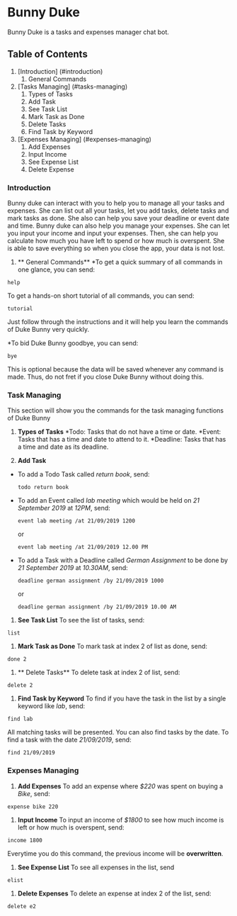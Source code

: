 # Bunny Duke
Bunny Duke is a tasks and expenses manager chat bot.

## Table of Contents

1. [Introduction] (#introduction)
	1. General Commands
1. [Tasks Managing] (#tasks-managing)
	1. Types of Tasks 
	1. Add Task 
	1. See Task List 
	1. Mark Task as Done 
	1. Delete Tasks
	1. Find Task by Keyword 
1. [Expenses Managing] (#expenses-managing)
	1. Add Expenses
	1. Input Income
	1. See Expense List
	1. Delete Expense
	
### Introduction
Bunny duke can interact with you to help you to manage all your tasks and expenses. 
She can list out all your tasks, let you add tasks, delete tasks and mark tasks as done.
She also can help you save your deadline or event date and time.
Bunny duke can also help you manage your expenses.
She can let you input your income and input your expenses.
Then, she can help you calculate how much you have left to spend or how much is overspent.
She is able to save everything so when you close the app, your data is not lost.

1. ** General Commands**
*To get a quick summary of all commands in one glance, you can send:
```
help
```

To get a hands-on short tutorial of all commands, you can send:
```
tutorial
```
Just follow through the instructions and it will help you learn the commands of Duke Bunny very quickly.

*To bid Duke Bunny goodbye, you can send:
```
bye
```
This is optional because the data will be saved whenever any command is made. 
Thus, do not fret if you close Duke Bunny without doing this.

### Task Managing
This section will show you the commands for the task managing functions of Duke Bunny

1. **Types of Tasks**
*Todo:
Tasks that do not have a time or date. 
*Event:
Tasks that has a time and date to attend to it.
*Deadline:
Tasks that has a time and date as its deadline.

1. **Add Task**
- To add a Todo Task called *return book*, send:
	```
	todo return book
	```
- To add an Event called *lab meeting* which would be held on *21 September 2019* at *12PM*, send:
	```
	event lab meeting /at 21/09/2019 1200
	```
	or
	```
	event lab meeting /at 21/09/2019 12.00 PM
	```
- To add a Task with a Deadline called *German Assignment* to be done by *21 September 2019* at *10.30AM*, send:
	```
	deadline german assignment /by 21/09/2019 1000
	```
	or
	```
	deadline german assignment /by 21/09/2019 10.00 AM
	```
1. **See Task List**
To see the list of tasks, send:
```
list
```

1. **Mark Task as Done**
To mark task at index 2 of list as done, send:
```
done 2
```

1. ** Delete Tasks**
To delete task at index 2 of list, send:
```
delete 2
```

1. **Find Task by Keyword**
To find if you have the task in the list by a single keyword like *lab*, send:
```
find lab
```

All matching tasks will be presented.
You can also find tasks by the date. 
To find a task with the date *21/09/2019*, send:
```
find 21/09/2019
```

### Expenses Managing
1. **Add Expenses**
To add an expense where *$220* was spent on buying a *Bike*, send:
```
expense bike 220
```

1. **Input Income**
To input an income of *$1800* to see how much income is left or how much is overspent, send:
```
income 1800
```
Everytime you do this command, the previous income will be **overwritten**.

1. **See Expense List**
To see all expenses in the list, send
```
elist
```

1. **Delete Expenses**
To delete an expense at index 2 of the list, send:
```
delete e2
```
